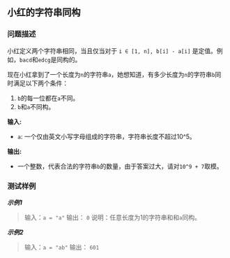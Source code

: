 ## 小红的字符串同构

### 问题描述

小红定义两个字符串相同，当且仅当对于 `i ∈ [1, n], b[i] - a[i]` 是定值。例如，`bacd`和`edcg`是同构的。

现在小红拿到了一个长度为`n`的字符串`a`，她想知道，有多少长度为`n`的字符串`b`同时满足以下两个条件：
1. `b`的每一位都在`a`不同。
2. `b`和`a`不同构。

**输入:**
- `a`: 一个仅由英文小写字母组成的字符串，字符串长度不超过10^5。

**输出:**
- 一个整数，代表合法的字符串`b`的数量，由于答案过大，请对`10^9 + 7`取模。


### 测试样例

***示例1***
>输入：`a = "a"`
>输出： `0`
>说明：任意长度为1的字符串和和`a`同构。

***示例2***
>输入：`a = "ab"`
>输出： `601`